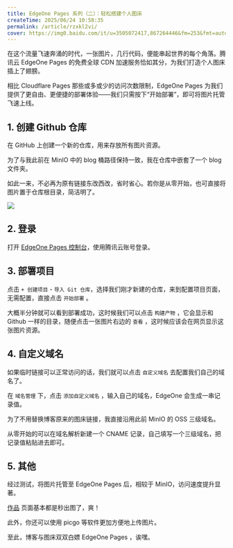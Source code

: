 ```yaml
---
title: EdgeOne Pages 系列（二）：轻松搭建个人图床
createTime: 2025/06/24 10:58:35
permalink: /article/rzxkl2vi/
cover: https://img0.baidu.com/it/u=3505072417,867264446&fm=253&fmt=auto&app=120&f=JPEG?w=1600&h=800
---
```


在这个流量飞速奔涌的时代，一张图片，几行代码，便能串起世界的每个角落。腾讯云 EdgeOne Pages 的免费全球 CDN 加速服务恰如其分，为我们打造个人图床插上了翅膀。
<!-- more -->
相比 Cloudflare Pages 那些或多或少的访问次数限制，EdgeOne Pages 为我们提供了更自由、更便捷的部署体验——我们只需按下“开始部署”，即可将图片托管飞速上线。


## 1. 创建 Github 仓库


在 GitHub 上创建一个新的仓库，用来存放所有图片资源。

为了与我此前在 MinIO 中的 blog 桶路径保持一致，我在仓库中嵌套了一个 blog 文件夹。

如此一来，不必再为原有链接东改西改，省时省心。若你是从零开始，也可直接将图片置于仓库根目录，简洁明了。

![](https://oss.ajohn.top/blog/EdgeOne2/1.webp)

## 2. 登录

打开 [EdgeOne Pages 控制台](https://console.cloud.tencent.com/edgeone/pages)，使用腾讯云账号登录。


## 3. 部署项目

点击 `+ 创建项目` - `导入 Git 仓库`，选择我们刚才新建的仓库，来到配置项目页面，无需配置，直接点击 `开始部署` 。

大概半分钟就可以看到部署成功，这时候我们可以点击 `构建产物` ，它会显示和 Github 一样的目录，随便点击一张图片右边的 `查看` ，这时候应该会在网页显示这张图片资源。

## 4. 自定义域名

如果临时链接可以正常访问的话，我们就可以点击 `自定义域名` 去配置我们自己的域名了。

在 `域名管理` 下，点击 `添加自定义域名` ，输入自己的域名，EdgeOne 会生成一串记录值。

为了不用替换博客原来的图床链接，我直接沿用此前 MinIO 的 OSS 三级域名。

从零开始的可以在域名解析新建一个 CNAME 记录，自己填写一个三级域名，把记录值粘贴进去即可。

## 5. 其他

经过测试，将图片托管至 EdgeOne Pages 后，相较于 MinIO，访问速度提升显著。

[作品](../notes/works/) 页面基本都是秒出图了，爽！

此外，你还可以使用 picgo 等软件更加方便地上传图片。

至此，博客与图床双双白嫖 EdgeOne Pages ，诶嘿。